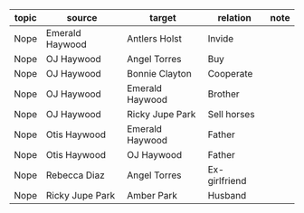 | topic | source | target | relation | note |
| ----- | ------ | ------ | -------- | ---- |
| Nope | Emerald Haywood | Antlers Holst | Invide |  |
| Nope | OJ Haywood | Angel Torres | Buy |  |
| Nope | OJ Haywood | Bonnie Clayton | Cooperate |  |
| Nope | OJ Haywood | Emerald Haywood | Brother |  |
| Nope | OJ Haywood | Ricky Jupe Park | Sell horses |  |
| Nope | Otis Haywood | Emerald Haywood | Father |  |
| Nope | Otis Haywood | OJ Haywood | Father |  |
| Nope | Rebecca Diaz | Angel Torres | Ex-girlfriend |  |
| Nope | Ricky Jupe Park | Amber Park | Husband |  |
